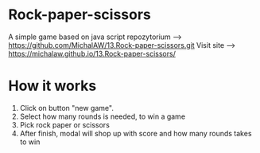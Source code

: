 # Rock-paper-scissors
A simple game based on java script
repozytorium --> https://github.com/MichalAW/13.Rock-paper-scissors.git
Visit site --> https://michalaw.github.io/13.Rock-paper-scissors/
# How it works
1. Click on button "new game". 
2. Select how many rounds is needed, to win a game
3. Pick rock paper or scissors 
4. After finish, modal will shop up with score and how many rounds takes to win 
